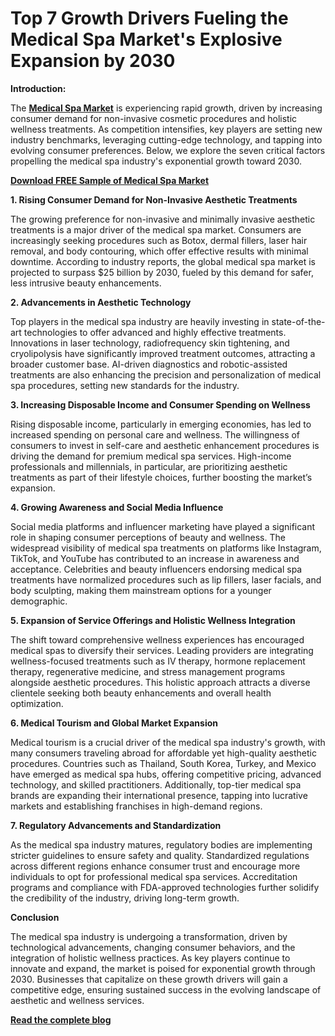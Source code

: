 # Top 7 Growth Drivers Fueling the Medical Spa Market's Explosive Expansion by 2030

**Introduction:**

The **[Medical Spa Market](https://www.nextmsc.com/report/medical-spa-market)** is experiencing rapid growth, driven by increasing consumer demand for non-invasive cosmetic procedures and holistic wellness treatments. As competition intensifies, key players are setting new industry benchmarks, leveraging cutting-edge technology, and tapping into evolving consumer preferences. Below, we explore the seven critical factors propelling the medical spa industry's exponential growth toward 2030.

**[Download FREE Sample of Medical Spa Market](https://www.nextmsc.com/medical-spa-market/request-sample)**

**1. Rising Consumer Demand for Non-Invasive Aesthetic Treatments**

The growing preference for non-invasive and minimally invasive aesthetic treatments is a major driver of the medical spa market. Consumers are increasingly seeking procedures such as Botox, dermal fillers, laser hair removal, and body contouring, which offer effective results with minimal downtime. According to industry reports, the global medical spa market is projected to surpass $25 billion by 2030, fueled by this demand for safer, less intrusive beauty enhancements.

**2. Advancements in Aesthetic Technology**
   
Top players in the medical spa industry are heavily investing in state-of-the-art technologies to offer advanced and highly effective treatments. Innovations in laser technology, radiofrequency skin tightening, and cryolipolysis have significantly improved treatment outcomes, attracting a broader customer base. AI-driven diagnostics and robotic-assisted treatments are also enhancing the precision and personalization of medical spa procedures, setting new standards for the industry.

**3. Increasing Disposable Income and Consumer Spending on Wellness**
   
Rising disposable income, particularly in emerging economies, has led to increased spending on personal care and wellness. The willingness of consumers to invest in self-care and aesthetic enhancement procedures is driving the demand for premium medical spa services. High-income professionals and millennials, in particular, are prioritizing aesthetic treatments as part of their lifestyle choices, further boosting the market’s expansion.

**4. Growing Awareness and Social Media Influence**
   
Social media platforms and influencer marketing have played a significant role in shaping consumer perceptions of beauty and wellness. The widespread visibility of medical spa treatments on platforms like Instagram, TikTok, and YouTube has contributed to an increase in awareness and acceptance. Celebrities and beauty influencers endorsing medical spa treatments have normalized procedures such as lip fillers, laser facials, and body sculpting, making them mainstream options for a younger demographic.

**5. Expansion of Service Offerings and Holistic Wellness Integration**
   
The shift toward comprehensive wellness experiences has encouraged medical spas to diversify their services. Leading providers are integrating wellness-focused treatments such as IV therapy, hormone replacement therapy, regenerative medicine, and stress management programs alongside aesthetic procedures. This holistic approach attracts a diverse clientele seeking both beauty enhancements and overall health optimization.

**6. Medical Tourism and Global Market Expansion**
   
Medical tourism is a crucial driver of the medical spa industry's growth, with many consumers traveling abroad for affordable yet high-quality aesthetic procedures. Countries such as Thailand, South Korea, Turkey, and Mexico have emerged as medical spa hubs, offering competitive pricing, advanced technology, and skilled practitioners. Additionally, top-tier medical spa brands are expanding their international presence, tapping into lucrative markets and establishing franchises in high-demand regions.

**7. Regulatory Advancements and Standardization**
   
As the medical spa industry matures, regulatory bodies are implementing stricter guidelines to ensure safety and quality. Standardized regulations across different regions enhance consumer trust and encourage more individuals to opt for professional medical spa services. Accreditation programs and compliance with FDA-approved technologies further solidify the credibility of the industry, driving long-term growth.

**Conclusion**

The medical spa industry is undergoing a transformation, driven by technological advancements, changing consumer behaviors, and the integration of holistic wellness practices. As key players continue to innovate and expand, the market is poised for exponential growth through 2030. Businesses that capitalize on these growth drivers will gain a competitive edge, ensuring sustained success in the evolving landscape of aesthetic and wellness services.

**[Read the complete blog](https://www.nextmsc.com/blogs/how-top-players-are-fueling-the-medical-spa-markets-explosive-growth)**

